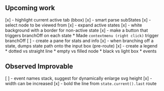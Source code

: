 Upcoming work
--------------
[x] - highlight current active tab (bbox)
[x] - smart parse subStates
[x] - select node to be viewed from
[x] - expand active states
[x] - white background with a border for non-active state
[x] - make a button that triggers branchOff on each state
    * Made `contextmenu (right click)` trigger branchOff
[ ] - create a pane for stats and info
[x] - when branching off a state, dumps state path onto the input box (pre-route)
[x] - create a legend
      * dotted vs straight line
      * empty vs filled node
      * black vs light box
      * events



Observed Improvable
-------------------
[ ] - event names stack, suggest for dynamically enlarge svg height
[x] - width can be increased
[x] - bold the line from `state.current().last` route
